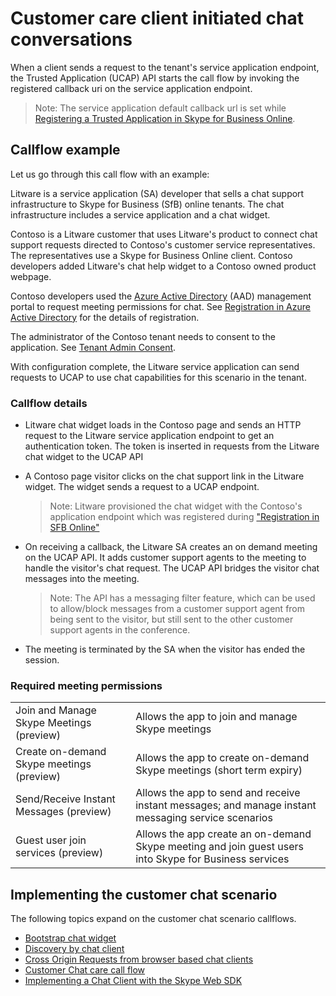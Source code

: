 # Customer care client initiated chat conversations

 
When a client sends a request to the tenant's service application endpoint, the Trusted Application (UCAP) API starts the call flow by invoking the registered callback uri on the service application endpoint. 

>Note: The service application default callback url is set while [Registering a Trusted Application in Skype for Business Online](./SfBRegistration.md).
 
## Callflow example

Let us go through this call flow with an example:
 
Litware is a service application (SA) developer that sells a chat support infrastructure to Skype for Business (SfB) online tenants. The chat infrastructure includes a service application and a chat widget. 

Contoso is a Litware customer that uses Litware's product to connect chat support requests directed to Contoso's customer service representatives. The representatives use a Skype for Business Online client. Contoso developers added Litware's chat help widget to a Contoso owned product webpage. 

Contoso developers used the [Azure Active Directory](https://manage.windowsazure.com) (AAD) management portal to request meeting permissions for chat. See [Registration in Azure Active Directory](RegistrationInAzureActiveDirectory.md) for the details of registration.

The administrator of the Contoso tenant needs to consent to the application. See  [Tenant Admin Consent](./TenantAdminConsent.md).
 
With configuration complete, the Litware service application can send requests to  UCAP to use chat capabilities for this scenario in the tenant.


### Callflow details

- Litware chat widget loads in the Contoso page and sends an HTTP request to the Litware service application endpoint to get an authentication token. The token is inserted in requests from the Litware chat widget to the UCAP API
- A Contoso page visitor clicks on the chat support link in the Litware widget. The widget sends a request to a UCAP endpoint. 
   >Note: Litware provisioned the chat widget with the Contoso's application endpoint which was registered during ["Registration in SFB Online"](./SfBRegistration.md)
- On receiving a callback, the Litware SA creates an on demand meeting on the UCAP API. It adds customer support agents to the meeting to handle the visitor's chat request. The UCAP API bridges the visitor chat messages into the meeting.

   >Note: The API has a messaging filter feature, which can be used to allow/block messages from a customer support agent from being sent to the visitor, but still sent to the other customer support agents in the conference.
- The meeting is terminated by the SA when the visitor has ended the session.


 
 
### Required meeting permissions  
|||
| ------------- |---|
|Join and Manage Skype Meetings (preview) | Allows the app to join and manage Skype meetings|
|Create on-demand Skype meetings (preview) | Allows the app to create on-demand Skype meetings (short term expiry)
|Send/Receive Instant Messages (preview)|Allows the app to send and receive instant messages; and manage instant messaging service scenarios
|Guest user join services (preview)|Allows the app create an on-demand Skype meeting and join guest users into Skype for Business services
 
## Implementing the customer chat scenario

The following topics expand on the customer chat scenario callflows.

- [Bootstrap chat widget](BootstrapChatWidget.md)
- [Discovery by chat client](DiscoveryChatClient.md)
- [Cross Origin Requests from browser based chat clients](CORChatClient.md)
- [Customer Chat care call flow](CallFlow1.md)
- [Implementing a Chat Client with the Skype Web SDK](ImplementingChatClientWithSkypeWebSDK.md)
 
